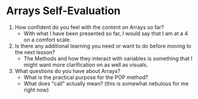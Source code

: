 # Arrays Self-Evaluation
1. How confident do you feel with the content on Arrays so far?
    - With what I have been presented so far, I would say that I am at a 4 on a comfort scale.
1. Is there any additional learning you need or want to do before moving to the next lesson?
    - The Methods and how they interact with variables is something that I might want more clarification on as well as visuals.
1. What questions do you have about Arrays?
    - What is the practical purpose for the POP method?
    - What does "call" actually mean? (this is somewhat nebulous for me right now)
